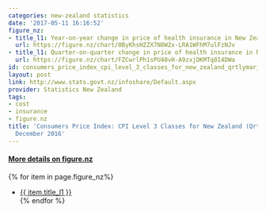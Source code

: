 ```yaml
---
categories: new-zealand statistics
date: '2017-05-11 16:16:52'
figure_nz:
- title_l1: Year-on-year change in price of health insurance in New Zealand
  url: https://figure.nz/chart/0ByKhsHZZX7N8W2x-LRA1WFhM7ulFzNJv
- title_l1: Quarter-on-quarter change in price of health insurance in New Zealand
  url: https://figure.nz/chart/FZCwrlPh1sPU40vH-A9zxjDKMTq0I4DWa
id: consumers_price_index_cpi_level_3_classes_for_new_zealand_qrtlymarjunsepdec_december_2016
layout: post
link: http://www.stats.govt.nz/infoshare/Default.aspx
provider: Statistics New Zealand
tags:
- cost
- insurance
- figure.nz
title: 'Consumers Price Index: CPI Level 3 Classes for New Zealand (Qrtly-Mar/Jun/Sep/Dec)
  December 2016'
---
```


<h4><u> More details on figure.nz</u></h4>
{% for item in page.figure_nz%}
<ul class="post-list">
    <li><a href="{{ item.url }}">{{ item.title_l1 }}</a></li>
{% endfor %}
</ul>